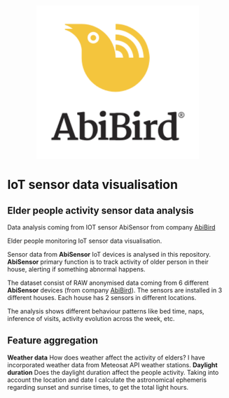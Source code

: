 <div align="center">
  <img src="img/AbiBird_Lockup_KYellow.svg" height="350"><br>
</div>

#  IoT sensor data visualisation
## Elder people activity sensor data analysis
Data analysis coming from IOT sensor AbiSensor from company [AbiBird](https://abibird.com.au)

Elder people monitoring IoT sensor data visualisation.

Sensor data from **AbiSensor** IoT devices is analysed in this repository. **AbiSensor** primary function is to track activity of older person in their house, alerting if something abnormal happens.

The dataset consist of RAW anonymised data coming from 6 different **AbiSensor** devices (from company [AbiBird](https://abibird.com.au)). The sensors are installed in 3 different houses. Each house has 2 sensors in different locations.

The analysis shows different behaviour patterns like bed time, naps, inference of visits, activity evolution across the week, etc. 

## Feature aggregation
**Weather data**
How does weather affect the activity of elders? I have incorporated weather data from Meteosat API weather stations.
**Daylight duration**
Does the daylight duration affect the people activity. Taking into account the location and date I calculate the astronomical ephemeris regarding sunset and sunrise times, to get the total light hours.